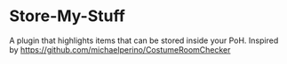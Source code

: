 # Store-My-Stuff
A plugin that highlights items that can be stored inside your PoH. Inspired by https://github.com/michaelperino/CostumeRoomChecker
